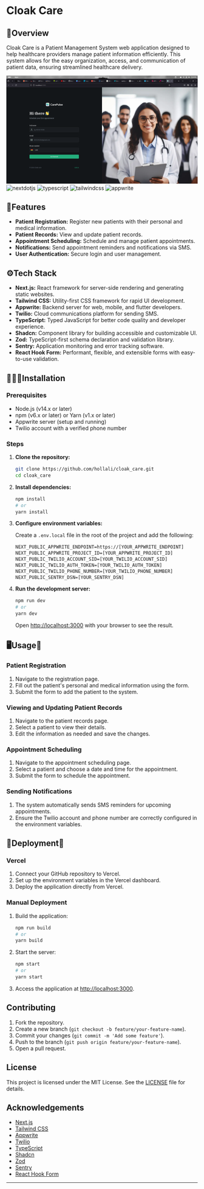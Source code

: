 # Cloak Care

## 🤖Overview

Cloak Care is a Patient Management System web application designed to help healthcare providers manage patient information efficiently. This system allows for the easy organization, access, and communication of patient data, ensuring streamlined healthcare delivery.

<img src="./readme/homePic.png"/>

 <div>
    <img src="https://img.shields.io/badge/-Next_JS-black?style=for-the-badge&logoColor=white&logo=nextdotjs&color=000000" alt="nextdotjs" />
    <img src="https://img.shields.io/badge/-TypeScript-black?style=for-the-badge&logoColor=white&logo=typescript&color=3178C6" alt="typescript" />
    <img src="https://img.shields.io/badge/-Tailwind_CSS-black?style=for-the-badge&logoColor=white&logo=tailwindcss&color=06B6D4" alt="tailwindcss" />
    <img src="https://img.shields.io/badge/-Appwrite-black?style=for-the-badge&logoColor=white&logo=appwrite&color=FD366E" alt="appwrite" />
  </div>


## 🔋Features

- **Patient Registration:** Register new patients with their personal and medical information.
- **Patient Records:** View and update patient records.
- **Appointment Scheduling:** Schedule and manage patient appointments.
- **Notifications:** Send appointment reminders and notifications via SMS.
- **User Authentication:** Secure login and user management.

## ⚙️Tech Stack

- **Next.js:** React framework for server-side rendering and generating static websites.
- **Tailwind CSS:** Utility-first CSS framework for rapid UI development.
- **Appwrite:** Backend server for web, mobile, and flutter developers.
- **Twilio:** Cloud communications platform for sending SMS.
- **TypeScript:** Typed JavaScript for better code quality and developer experience.
- **Shadcn:** Component library for building accessible and customizable UI.
- **Zod:** TypeScript-first schema declaration and validation library.
- **Sentry:** Application monitoring and error tracking software.
- **React Hook Form:** Performant, flexible, and extensible forms with easy-to-use validation.

## 👨🏾‍💻Installation

### Prerequisites

- Node.js (v14.x or later)
- npm (v6.x or later) or Yarn (v1.x or later)
- Appwrite server (setup and running)
- Twilio account with a verified phone number

### Steps

1. **Clone the repository:**

   ```bash
   git clone https://github.com/hollali/cloak_care.git
   cd cloak_care
   ```

2. **Install dependencies:**

   ```bash
   npm install
   # or
   yarn install
   ```

3. **Configure environment variables:**

   Create a `.env.local` file in the root of the project and add the following:

   ```env
   NEXT_PUBLIC_APPWRITE_ENDPOINT=https://[YOUR_APPWRITE_ENDPOINT]
   NEXT_PUBLIC_APPWRITE_PROJECT_ID=[YOUR_APPWRITE_PROJECT_ID]
   NEXT_PUBLIC_TWILIO_ACCOUNT_SID=[YOUR_TWILIO_ACCOUNT_SID]
   NEXT_PUBLIC_TWILIO_AUTH_TOKEN=[YOUR_TWILIO_AUTH_TOKEN]
   NEXT_PUBLIC_TWILIO_PHONE_NUMBER=[YOUR_TWILIO_PHONE_NUMBER]
   NEXT_PUBLIC_SENTRY_DSN=[YOUR_SENTRY_DSN]
   ```

4. **Run the development server:**

   ```bash
   npm run dev
   # or
   yarn dev
   ```

   Open [http://localhost:3000](http://localhost:3000) with your browser to see the result.

## 🖥️Usage📱

### Patient Registration

1. Navigate to the registration page.
2. Fill out the patient's personal and medical information using the form.
3. Submit the form to add the patient to the system.

### Viewing and Updating Patient Records

1. Navigate to the patient records page.
2. Select a patient to view their details.
3. Edit the information as needed and save the changes.

### Appointment Scheduling

1. Navigate to the appointment scheduling page.
2. Select a patient and choose a date and time for the appointment.
3. Submit the form to schedule the appointment.

### Sending Notifications

1. The system automatically sends SMS reminders for upcoming appointments.
2. Ensure the Twilio account and phone number are correctly configured in the environment variables.

## 🚀Deployment🚀

### Vercel

1. Connect your GitHub repository to Vercel.
2. Set up the environment variables in the Vercel dashboard.
3. Deploy the application directly from Vercel.

### Manual Deployment

1. Build the application:

   ```bash
   npm run build
   # or
   yarn build
   ```

2. Start the server:

   ```bash
   npm start
   # or
   yarn start
   ```

3. Access the application at [http://localhost:3000](http://localhost:3000).

## Contributing

1. Fork the repository.
2. Create a new branch (`git checkout -b feature/your-feature-name`).
3. Commit your changes (`git commit -m 'Add some feature'`).
4. Push to the branch (`git push origin feature/your-feature-name`).
5. Open a pull request.

## License

This project is licensed under the MIT License. See the [LICENSE](LICENSE) file for details.

## Acknowledgements

- [Next.js](https://nextjs.org/)
- [Tailwind CSS](https://tailwindcss.com/)
- [Appwrite](https://appwrite.io/)
- [Twilio](https://www.twilio.com/)
- [TypeScript](https://www.typescriptlang.org/)
- [Shadcn](https://shadcn.dev/)
- [Zod](https://zod.dev/)
- [Sentry](https://sentry.io/)
- [React Hook Form](https://react-hook-form.com/)

---
